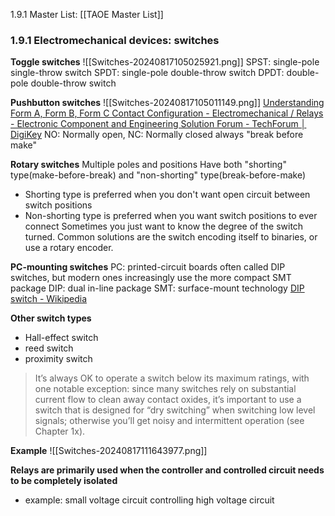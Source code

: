 1.9.1
Master List: [[TAOE Master List]]

### 1.9.1 Electromechanical devices: switches
**Toggle switches**
![[Switches-20240817105025921.png]]
SPST: single-pole single-throw switch
SPDT: single-pole double-throw switch
DPDT: double-pole double-throw switch

**Pushbutton switches**
![[Switches-20240817105011149.png]]
[Understanding Form A, Form B, Form C Contact Configuration - Electromechanical / Relays - Electronic Component and Engineering Solution Forum - TechForum │ DigiKey](https://forum.digikey.com/t/understanding-form-a-form-b-form-c-contact-configuration/811)
NO: Normally open, NC: Normally closed
always "break before make"

**Rotary switches**
Multiple poles and positions
Have both "shorting" type(make-before-break) and "non-shorting" type(break-before-make)
- Shorting type is preferred when you don't want open circuit between switch positions
- Non-shorting type is preferred when you want switch positions to ever connect
Sometimes you just want to know the degree of the switch turned. Common solutions are the switch encoding itself to binaries, or use a rotary encoder.

**PC-mounting switches**
PC: printed-circuit boards
often called DIP switches, but modern ones increasingly use the more compact SMT package
DIP: dual in-line package
SMT: surface-mount technology
[DIP switch - Wikipedia](https://en.wikipedia.org/wiki/DIP_switch)

**Other switch types**
- Hall-effect switch
- reed switch
- proximity switch

> It’s always OK to operate a switch below its maximum ratings, with one notable exception: since many switches rely on substantial current flow to clean away contact oxides, it’s important to use a switch that is designed for “dry switching” when switching low level signals; otherwise you’ll get noisy and intermittent operation (see Chapter 1x).

**Example**
![[Switches-20240817111643977.png]]




**Relays are primarily used when the controller and controlled circuit needs to be completely isolated**
- example: small voltage circuit controlling high voltage circuit

